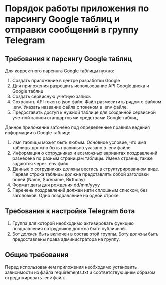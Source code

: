 # Порядок работы приложения по парсингу Google таблиц и отправки сообщений в группу Telegram

## Требования к парсингу Google таблиц

Для корректного парсинга Google таблицы нужно:
1. Создать приложение в центре разработки Google
2. Для приложения разрешить использование API Google диска и Google таблиц
3. Создать сервисную учетную запись
4. Сохранить API токен в json файл. Файл размеситить рядом с файлом .env. Указать название файла с токеном в .env файле.
5. Предоставить доступ к нужной таблице для созданной сервисной учетной записи стандартными средствами Google таблиц

Данное приложение заточено под определенные правила ведения информации в Google таблице.

1. Имя таблицы может быть любым. Основное условие, что имя таблицы должно быть правильно указано в .env файле.
2. Информация о сотрудниках и возможных вариантах поздравлений разнесена по разным страницам таблицы. Имена страниц
также задаются через .env файл
3. Данные о сотрудниках должны вестись в структурированном виде. Первая строка таблицы должна представлять собой 
заголовки полей (Name, Surename, Birthday)
4. Формат даты дня рождения dd/mm/yyyy
5. Перечень поздравлений должен идти сплошным списком, без заголовков. Одно поздравление на одной строке.

## Требования к настройке Telegram бота

1. Группа для которой необходимо активировать функцию поздравления сотрудников должна быть публичной.
2. Бот должен быть включен в состав этой группы. Боту должны быть предоставлены права администратора на группу.

## Общие требования

Перед использованием приложения необходимо установить зависимости из файла requirements.txt и соответствующием образом
отредаткировать .env файл.